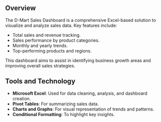 ## Overview  
The D-Mart Sales Dashboard is a comprehensive Excel-based solution to visualize and analyze sales data. Key features include:  
- Total sales and revenue tracking.  
- Sales performance by product categories.  
- Monthly and yearly trends.  
- Top-performing products and regions.  

This dashboard aims to assist in identifying business growth areas and improving overall sales strategies.

## Tools and Technology  
- **Microsoft Excel**: Used for data cleaning, analysis, and dashboard creation.  
- **Pivot Tables**: For summarizing sales data.  
- **Charts and Graphs**: For visual representation of trends and patterns.  
- **Conditional Formatting**: To highlight key insights.

